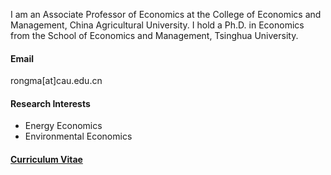 
I am an Associate Professor of Economics at the College of Economics and Management, China Agricultural University. I hold a Ph.D. in Economics from the School of Economics and Management, Tsinghua University.

#### Email
rongma[at]cau.edu.cn

#### Research Interests
- Energy Economics
- Environmental Economics

#### [Curriculum Vitae](https://raw.githubusercontent.com/rong-ma/rong-ma.github.io/main/uploads/curriculumvitae.pdf)
